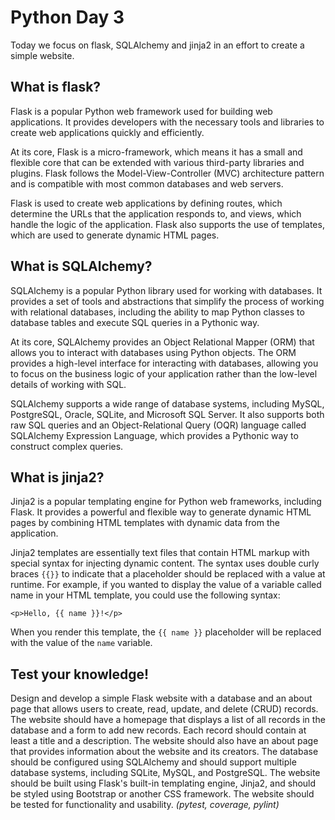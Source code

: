
# Python Day 3

Today we focus on flask, SQLAlchemy and jinja2 in an effort to create a simple website.

## What is flask?

Flask is a popular Python web framework used for building web applications. It provides developers with the necessary tools and libraries to create web applications quickly and efficiently.  

At its core, Flask is a micro-framework, which means it has a small and flexible core that can be extended with various third-party libraries and plugins. Flask follows the Model-View-Controller (MVC) architecture pattern and is compatible with most common databases and web servers.  

Flask is used to create web applications by defining routes, which determine the URLs that the application responds to, and views, which handle the logic of the application. Flask also supports the use of templates, which are used to generate dynamic HTML pages.

## What is SQLAlchemy?

SQLAlchemy is a popular Python library used for working with databases. It provides a set of tools and abstractions that simplify the process of working with relational databases, including the ability to map Python classes to database tables and execute SQL queries in a Pythonic way.  

At its core, SQLAlchemy provides an Object Relational Mapper (ORM) that allows you to interact with databases using Python objects. The ORM provides a high-level interface for interacting with databases, allowing you to focus on the business logic of your application rather than the low-level details of working with SQL.  

SQLAlchemy supports a wide range of database systems, including MySQL, PostgreSQL, Oracle, SQLite, and Microsoft SQL Server. It also supports both raw SQL queries and an Object-Relational Query (OQR) language called SQLAlchemy Expression Language, which provides a Pythonic way to construct complex queries.

## What is jinja2?

Jinja2 is a popular templating engine for Python web frameworks, including Flask. It provides a powerful and flexible way to generate dynamic HTML pages by combining HTML templates with dynamic data from the application.  

Jinja2 templates are essentially text files that contain HTML markup with special syntax for injecting dynamic content. The syntax uses double curly braces `{{}}` to indicate that a placeholder should be replaced with a value at runtime. For example, if you wanted to display the value of a variable called name in your HTML template, you could use the following syntax:  

`<p>Hello, {{ name }}!</p>`

When you render this template, the `{{ name }}` placeholder will be replaced with the value of the `name` variable. 

## Test your knowledge!

Design and develop a simple Flask website with a database and an about page that allows users to create, read, update, and delete (CRUD) records. The website should have a homepage that displays a list of all records in the database and a form to add new records. Each record should contain at least a title and a description. The website should also have an about page that provides information about the website and its creators. The database should be configured using SQLAlchemy and should support multiple database systems, including SQLite, MySQL, and PostgreSQL. The website should be built using Flask's built-in templating engine, Jinja2, and should be styled using Bootstrap or another CSS framework. The website should be tested for functionality and usability. *(pytest, coverage, pylint)*